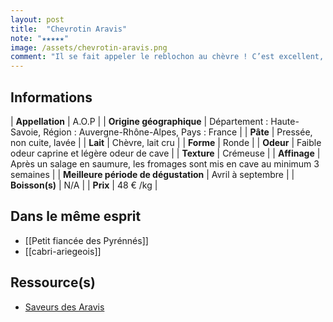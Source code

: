 ```yaml
---
layout: post
title:  "Chevrotin Aravis"
note: "★★★★★"
image: /assets/chevrotin-aravis.png
comment: "Il se fait appeler le reblochon au chèvre ! C’est excellent, on retrouve bien l’aspect et le goût du Reblochon. Une pépite pour remplacer le Petit Fiancé des Pyrénées."
---
```


## Informations

| **Appellation** | A.O.P |
| **Origine géographique** | Département : Haute-Savoie, Région : Auvergne-Rhône-Alpes, Pays : France   |
| **Pâte** | Pressée, non cuite, lavée |
| **Lait** | Chèvre, lait cru |
| **Forme** | Ronde |
| **Odeur** | Faible odeur caprine et légère odeur de cave |
| **Texture** | Crémeuse |
| **Affinage** | Après un salage en saumure, les fromages sont mis en cave au minimum 3 semaines |
| **Meilleure période de dégustation** | Avril à septembre |
| **Boisson(s)** | N/A |
| **Prix** | 48 € /kg |

## Dans le même esprit
* [[Petit fiancée des Pyrénnés]]
* [[cabri-ariegeois]]

## Ressource(s)
* [Saveurs des Aravis](https://saveurs-des-aravis.fr/nos-saveurs-nos-produits/chevrotin)
